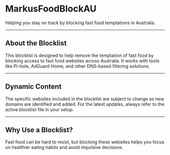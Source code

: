 # MarkusFoodBlockAU

Helping you stay on track by blocking fast food temptations in Australia.

---

## About the Blocklist

This blocklist is designed to help remove the temptation of fast food by blocking access to fast food websites across Australia. It works with tools like Pi-hole, AdGuard Home, and other DNS-based filtering solutions.

---

## Dynamic Content

The specific websites included in the blocklist are subject to change as new domains are identified and added. For the latest updates, always refer to the active blocklist file in your setup.

---

## Why Use a Blocklist?

Fast food can be hard to resist, but blocking these websites helps you focus on healthier eating habits and avoid impulsive decisions.
